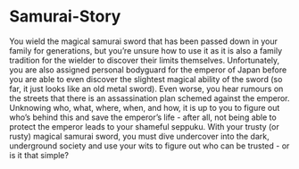 # Samurai-Story
You wield the magical samurai sword that has been passed down in your family for generations, but you’re unsure how to use it as it is also a family tradition for the wielder to discover their limits themselves. Unfortunately, you are also assigned personal bodyguard for the emperor of Japan before you are able to even discover the slightest magical ability of the sword (so far, it just looks like an old metal sword). Even worse, you hear rumours on the streets that there is an assassination plan schemed against the emperor. Unknowing who, what, where, when, and how, it is up to you to figure out who’s behind this and save the emperor’s life - after all, not being able to protect the emperor leads to your shameful seppuku. With your trusty (or rusty) magical samurai sword, you must dive undercover into the dark, underground society and use your wits to figure out who can be trusted - or is it that simple?
